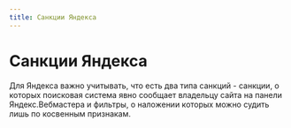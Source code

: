 ```yaml
---
title: Санкции Яндекса
---
```


# Санкции Яндекса

Для Яндекса важно учитывать, что есть два типа санкций - санкции, о которых поисковая система явно сообщает владельцу сайта на панели Яндекс.Вебмастера и фильтры, о наложении которых можно судить лишь по косвенным признакам.
